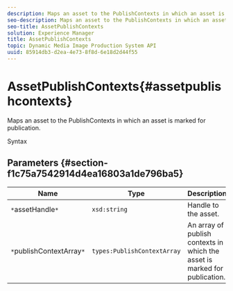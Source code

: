 ```yaml
---
description: Maps an asset to the PublishContexts in which an asset is marked for publication.
seo-description: Maps an asset to the PublishContexts in which an asset is marked for publication.
seo-title: AssetPublishContexts
solution: Experience Manager
title: AssetPublishContexts
topic: Dynamic Media Image Production System API
uuid: 85914db3-d2ea-4e73-8f8d-6e18d2d44f55
---
```


# AssetPublishContexts{#assetpublishcontexts}

Maps an asset to the PublishContexts in which an asset is marked for publication.

 Syntax 

## Parameters {#section-f1c75a7542914d4ea16803a1de796ba5}

|  Name  | Type  | Description  |
|---|---|---|
|  `*`assetHandle`*`  | `xsd:string`  | Handle to the asset.  |
|  `*`publishContextArray`*`  | `types:PublishContextArray`  | An array of publish contexts in which the asset is marked for publication.  |

